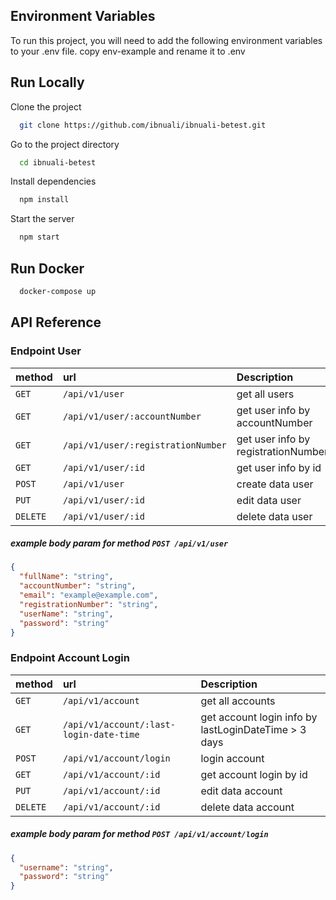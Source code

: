 ## Environment Variables

To run this project, you will need to add the following environment variables to your .env file. copy env-example and rename it to .env

## Run Locally

Clone the project

```bash
  git clone https://github.com/ibnuali/ibnuali-betest.git
```

Go to the project directory

```bash
  cd ibnuali-betest
```

Install dependencies

```bash
  npm install
```

Start the server

```bash
  npm start
```

## Run Docker

```bash
  docker-compose up
```

## API Reference

### Endpoint User

| method   | url                                | Description                         |
| :------- | :--------------------------------- | :---------------------------------- |
| `GET`    | `/api/v1/user`                     | get all users                       |
| `GET`    | `/api/v1/user/:accountNumber`      | get user info by accountNumber      |
| `GET`    | `/api/v1/user/:registrationNumber` | get user info by registrationNumber |
| `GET`    | `/api/v1/user/:id`                 | get user info by id                 |
| `POST`   | `/api/v1/user`                     | create data user                    |
| `PUT`    | `/api/v1/user/:id`                 | edit data user                      |
| `DELETE` | `/api/v1/user/:id`                 | delete data user                    |

##### example body param for method `POST /api/v1/user`

```json
{
  "fullName": "string",
  "accountNumber": "string",
  "email": "example@example.com",
  "registrationNumber": "string",
  "userName": "string",
  "password": "string"
}
```

### Endpoint Account Login

| method   | url                                     | Description                                          |
| :------- | :-------------------------------------- | :--------------------------------------------------- |
| `GET`    | `/api/v1/account`                       | get all accounts                                     |
| `GET`    | `/api/v1/account/:last-login-date-time` | get account login info by lastLoginDateTime > 3 days |
| `POST`   | `/api/v1/account/login`                 | login account                                        |
| `GET`    | `/api/v1/account/:id`                   | get account login by id                              |
| `PUT`    | `/api/v1/account/:id`                   | edit data account                                    |
| `DELETE` | `/api/v1/account/:id`                   | delete data account                                  |

##### example body param for method `POST /api/v1/account/login`

```json
{
  "username": "string",
  "password": "string"
}
```
